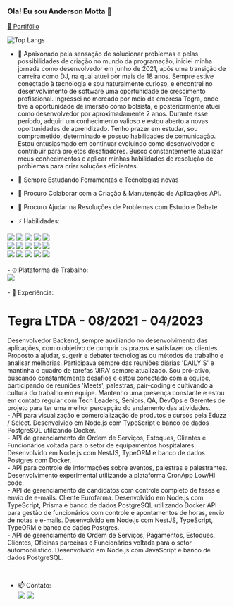 ### Ola! Eu sou Anderson Motta 👋
<div>
  <p>
<a href="https://portifolio-anderson-motta.netlify.app/" target="_blank"> 🏡 Portifólio</a>      
  </p>
<!--![Anderson GitHub stats](https://github-readme-stats.vercel.app/api?username=1andersonmotta&show_icons=true&theme=transparent)!-->
</div>


![Top Langs](https://github-readme-stats.vercel.app/api/top-langs/?username=anuraghazra&layout=compact)

- 🔭 Apaixonado pela sensação de solucionar
problemas e pelas possibilidades de criação
no mundo da programação, iniciei minha
jornada como desenvolvedor em junho de
2021, após uma transição de carreira como
DJ, na qual atuei por mais de 18 anos.
Sempre estive conectado à tecnologia e sou
naturalmente curioso, e encontrei no
desenvolvimento de software uma
oportunidade de crescimento profissional.
Ingressei no mercado por meio da empresa
Tegra, onde tive a oportunidade de imersão
como bolsista, e posteriormente atuei como
desenvolvedor por aproximadamente 2
anos. Durante esse período, adquiri um
conhecimento valioso e estou aberto a
novas oportunidades de aprendizado.
Tenho prazer em estudar, sou
comprometido, determinado e possuo
habilidades de comunicação. Estou
entusiasmado em continuar evoluindo como
desenvolvedor e contribuir para projetos
desafiadores. Busco constantemente
atualizar meus conhecimentos e aplicar
minhas habilidades de resolução de
problemas para criar soluções eficientes.

- 🌱 Sempre Estudando Ferramentas e Tecnologias novas 
- 👯 Procuro Colaborar com a Criação & Manutenção de Aplicações API.
- 🤔 Procuro Ajudar na Resoluções de Problemas com Estudo e Debate.
- ⚡ Habilidades:&nbsp; 
<div>
<img src="https://img.shields.io/badge/Node.js-43853D?style=for-the-badge&logo=node.js&logoColor=white ">&nbsp;<img src="https://img.shields.io/badge/JavaScript-323330?style=for-the-badge&logo=javascript&logoColor=F7DF1E ">&nbsp;<img src="https://img.shields.io/badge/TypeScript-007ACC?style=for-the-badge&logo=typescript&logoColor=white ">&nbsp;<img src="https://img.shields.io/badge/HTML5-E34F26?style=for-the-badge&logo=html5&logoColor=white ">&nbsp;<img src="https://img.shields.io/badge/CSS3-1572B6?style=for-the-badge&logo=css3&logoColor=white">
<br> <img src="https://img.shields.io/badge/Express.js-404D59?style=for-the-badge">&nbsp;<img src="https://img.shields.io/badge/PostgreSQL-316192?style=for-the-badge&logo=postgresql&logoColor=white ">&nbsp;<img src="https://img.shields.io/badge/MySQL-00000F?style=for-the-badge&logo=mysql&logoColor=white ">&nbsp;<img src="https://img.shields.io/badge/MongoDB-4EA94B?style=for-the-badge&logo=mongodb&logoColor=white ">&nbsp;<img src="https://img.shields.io/badge/SQLite-07405E?style=for-the-badge&logo=sqlite&logoColor=white">
<br> <img src="https://img.shields.io/badge/Visual_Studio-5C2D91?style=for-the-badge&logo=visual%20studio&logoColor=white">&nbsp;<img src="https://img.shields.io/badge/Prisma-3982CE?style=for-the-badge&logo=Prisma&logoColor=white ">&nbsp;<img src="https://img.shields.io/badge/Sequelize-52B0E7?style=for-the-badge&logo=Sequelize&logoColor=white ">&nbsp;<img src="https://img.shields.io/badge/SQLite-07405E?style=for-the-badge&logo=sqlite&logoColor=white">&nbsp;<img src="https://img.shields.io/badge/Jest-323330?style=for-the-badge&logo=Jest&logoColor=white"></div>
<br>
- ⏱ Plataforma de Trabalho:&nbsp;
  <div><img src="https://img.shields.io/badge/Jira-0052CC?style=for-the-badge&logo=Jira&logoColor=white" ></div>
  <br>
- 💼 Experiência:
<div>
<h1>Tegra LTDA - 08/2021 - 04/2023</h1>
<p>
  Desenvolvedor Backend, sempre auxiliando no desenvolvimento das
aplicações, com o objetivo de cumprir os prazos e satisfazer os clientes.
Proposto a ajudar, sugerir e debater tecnologias ou métodos de trabalho e
analisar melhorias. Participava sempre das reuniões diárias 'DAILY'S' e
mantinha o quadro de tarefas 'JIRA' sempre atualizado. Sou pró-ativo,
buscando constantemente desafios e estou conectado com a equipe,
participando de reuniões 'Meets', palestras, pair-coding e cultivando a cultura
do trabalho em equipe. Mantenho uma presença constante e estou em
contato regular com Tech Leaders, Seniors, QA, DevOps e Gerentes de
projeto para ter uma melhor percepção do andamento das atividades.<br>
- API para visualização e comercialização de produtos e cursos pela Eduzz /
Select. Desenvolvido em Node.js com TypeScript e banco de dados
PostgreSQL utilizando Docker.<br>
- API de gerenciamento de Ordem de Serviços, Estoques, Clientes e
Funcionários voltada para o setor de equipamentos hospitalares.
Desenvolvido em Node.js com NestJS, TypeORM e banco de dados
Postgres com Docker.<br>
- API para controle de informações sobre eventos, palestras e palestrantes.
Desenvolvimento experimental utilizando a plataforma CronApp Low/Hi
code.<br>
- API de gerenciamento de candidatos com controle completo de fases e
envio de e-mails. Cliente Eurofarma. Desenvolvido em Node.js com
TypeScript, Prisma e banco de dados PostgreSQL utilizando Docker
API para gestão de funcionários com controle e apontamentos de horas,
envio de notas e e-mails. Desenvolvido em Node.js com NestJS,
TypeScript, TypeORM e banco de dados Postgres.<br>
- API de gerenciamento de Ordem de Serviços, Pagamentos, Estoques,
Clientes, Oficinas parceiras e Funcionários voltada para o setor
automobilístico. Desenvolvido em Node.js com JavaScript e banco de
dados PostgreSQL.
</p>
</div>
<br>

  
- 📫 Contato:&nbsp; <div><a href="https://wa.me/5515997897412" target="_blank"><img src="https://img.shields.io/badge/WhatsApp-25D366?style=for-the-badge&logo=whatsapp&logoColor=white"></a>&nbsp;<a href="https://github.com/1andersonmotta" target="_blank"><img src="https://img.shields.io/badge/LinkedIn-0077B5?style=for-the-badge&logo=linkedin&logoColor=white "></a></div>
                

